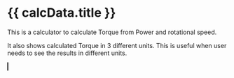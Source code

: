 <script setup>
  import CalcEmbeder from '../components/calc-embeder.vue'

  const calcData = {
    title: 'Power To Torque Calculation', 
    calcUrl: 'c-20220608.053324104-e3d-0b2492-5ea8af' 
  }
</script>

# {{ calcData.title }}

This is a calculator to calculate Torque from Power and rotational speed.  

It also shows calculated Torque in 3 different units. This is useful when user needs to see the results in different units.

<CalcEmbeder :calcData="calcData"
  width="100%" :iframeHeight="500" style="border:1px solid black;">
</CalcEmbeder>
